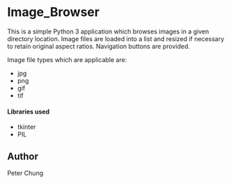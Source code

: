 # Image_Browser
This is a simple Python 3 application which browses images in a given directory location.  Image files are loaded into a list and resized if necessary to retain original aspect ratios.  Navigation buttons are provided.

Image file types which are applicable are:
- jpg
- png
- gif
- tif

#### Libraries used
- tkinter
- PIL


## Author
Peter Chung
